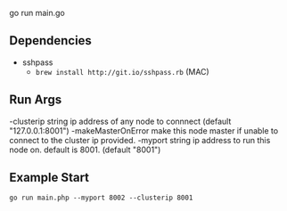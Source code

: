 go run main.go

## Dependencies

  - sshpass
    -  `brew install http://git.io/sshpass.rb` (MAC)

## Run Args
  -clusterip string
    	ip address of any node to connnect (default "127.0.0.1:8001")
  -makeMasterOnError
    	make this node master if unable to connect to the cluster ip provided.
  -myport string
    	ip address to run this node on. default is 8001. (default "8001")

## Example Start
  `go run main.php --myport 8002 --clusterip 8001`
